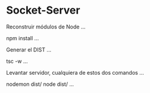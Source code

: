 
# Socket-Server

Reconstruir módulos de Node
...

npm install
...


Generar el DIST
...

tsc -w
...


Levantar servidor, cualquiera de estos dos comandos
...

nodemon dist/
node dist/
...